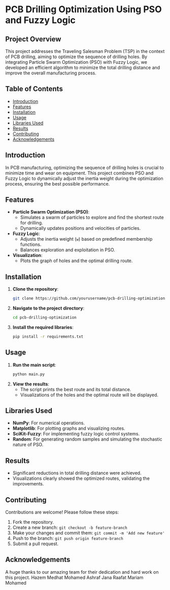 # PCB Drilling Optimization Using PSO and Fuzzy Logic

## Project Overview
This project addresses the Traveling Salesman Problem (TSP) in the context of PCB drilling, aiming to optimize the sequence of drilling holes. By integrating Particle Swarm Optimization (PSO) with Fuzzy Logic, we developed an efficient algorithm to minimize the total drilling distance and improve the overall manufacturing process.

## Table of Contents
- [Introduction](#introduction)
- [Features](#features)
- [Installation](#installation)
- [Usage](#usage)
- [Libraries Used](#libraries-used)
- [Results](#results)
- [Contributing](#contributing)
- [Acknowledgements](#acknowledgements)

## Introduction
In PCB manufacturing, optimizing the sequence of drilling holes is crucial to minimize time and wear on equipment. This project combines PSO and Fuzzy Logic to dynamically adjust the inertia weight during the optimization process, ensuring the best possible performance.

## Features
- **Particle Swarm Optimization (PSO)**:
  - Simulates a swarm of particles to explore and find the shortest route for drilling.
  - Dynamically updates positions and velocities of particles.
- **Fuzzy Logic**:
  - Adjusts the inertia weight (`w`) based on predefined membership functions.
  - Balances exploration and exploitation in PSO.
- **Visualization**:
  - Plots the graph of holes and the optimal drilling route.

## Installation
1. **Clone the repository**:
   ```bash
   git clone https://github.com/yourusername/pcb-drilling-optimization.git
   ```
2. **Navigate to the project directory**:
   ```bash
   cd pcb-drilling-optimization
   ```
3. **Install the required libraries**:
   ```bash
   pip install -r requirements.txt
   ```

## Usage
1. **Run the main script**:
   ```bash
   python main.py
   ```
2. **View the results**:
   - The script prints the best route and its total distance.
   - Visualizations of the holes and the optimal route will be displayed.

## Libraries Used
- **NumPy**: For numerical operations.
- **Matplotlib**: For plotting graphs and visualizing routes.
- **SciKit-Fuzzy**: For implementing fuzzy logic control systems.
- **Random**: For generating random samples and simulating the stochastic nature of PSO.

## Results
- Significant reductions in total drilling distance were achieved.
- Visualizations clearly showed the optimized routes, validating the improvements.

## Contributing
Contributions are welcome! Please follow these steps:
1. Fork the repository.
2. Create a new branch: `git checkout -b feature-branch`
3. Make your changes and commit them: `git commit -m 'Add new feature'`
4. Push to the branch: `git push origin feature-branch`
5. Submit a pull request.

## Acknowledgements
A huge thanks to our amazing team for their dedication and hard work on this project.
Hazem Medhat
Mohamed Ashraf
Jana Raafat
Mariam Mohamed


